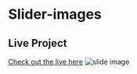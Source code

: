 # Slider-images
## Live Project

[Check out the live here](https://slider-images-7nezrma0o-areeba-projects-c9825c5e.vercel.app/)
![slide image](https://github.com/user-attachments/assets/d68d89e1-698f-4b2d-a0d3-79ee1a081c2e)
